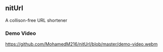## nitUrl
A collison-free URL shortener

### Demo Video
https://github.com/MohamedM216/nitUrl/blob/master/demo-video.webm
